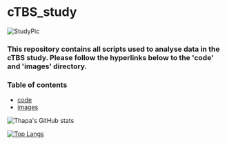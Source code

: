 # cTBS_study

![StudyPic](https://github.com/TribThapa/ContinuousThetaBurstStimulation/tree/main/Images/StudyDesign.JPG)

### This repository contains all scripts used to analyse data in the cTBS study. Please follow the hyperlinks below to the 'code' and 'images' directory.

### Table of contents

- [code](https://github.com/TribThapa/ContinuousThetaBurstStimulation/tree/main/Code/)
- [images](https://github.com/TribThapa/ContinuousThetaBurstStimulation/tree/main/Images/)

<!--- [![Thapa's GitHub stats](https://github-readme-stats.vercel.app/api?username=TribT&show_icons=true&theme=dark)](https://github.com/TribT/github-readme-stats)--->

![Thapa's GitHub stats](https://github-readme-stats.vercel.app/api?username=TribThapa&theme=dark&show_icons=true&title_color=Blue)

[![Top Langs](https://github-readme-stats.vercel.app/api/top-langs/?username=TribThapa&layout=compact&theme=dark&title_color=Blue)](https://github.com/TribThapa/github-readme-stats)
